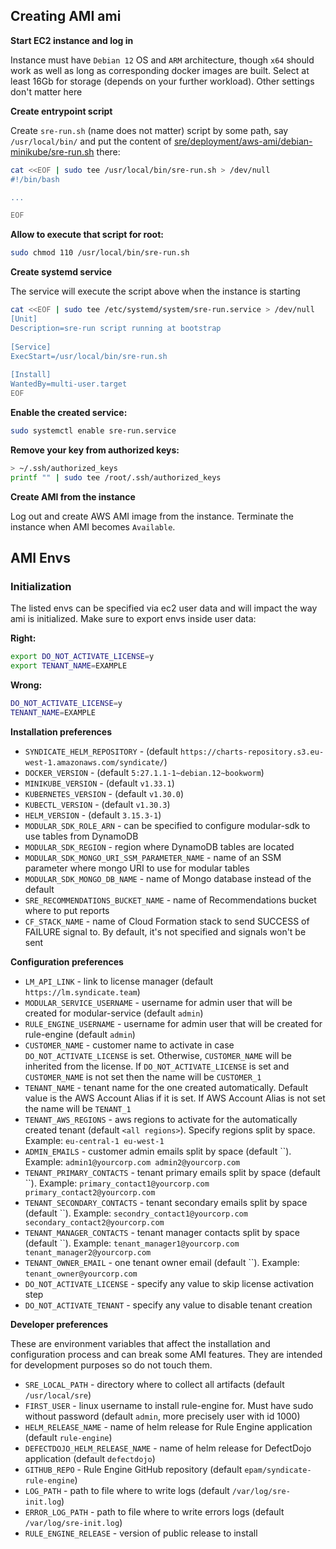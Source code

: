 
## Creating AMI ami

**Start EC2 instance and log in**

Instance must have `Debian 12` OS and `ARM` architecture, though `x64` should work as well as long as 
corresponding docker images are built. Select at least 16Gb for storage (depends on your further workload). Other settings
don't matter here


**Create entrypoint script**

Create `sre-run.sh` (name does not matter) script by some path, say `/usr/local/bin/` and put the content of [sre/deployment/aws-ami/debian-minikube/sre-run.sh](./sre-run.sh) there:

```bash
cat <<EOF | sudo tee /usr/local/bin/sre-run.sh > /dev/null
#!/bin/bash

...

EOF
```

**Allow to execute that script for root:**

```bash
sudo chmod 110 /usr/local/bin/sre-run.sh
```

**Create systemd service**

The service will execute the script above when the instance is starting

```bash
cat <<EOF | sudo tee /etc/systemd/system/sre-run.service > /dev/null
[Unit]
Description=sre-run script running at bootstrap
 
[Service]
ExecStart=/usr/local/bin/sre-run.sh
 
[Install]
WantedBy=multi-user.target
EOF
```

**Enable the created service:**

```bash
sudo systemctl enable sre-run.service
```

**Remove your key from authorized keys:**

```bash
> ~/.ssh/authorized_keys
printf "" | sudo tee /root/.ssh/authorized_keys
```

**Create AMI from the instance**

Log out and create AWS AMI image from the instance. Terminate the instance when AMI becomes `Available`.


## AMI Envs


### Initialization

The listed envs can be specified via ec2 user data and will impact the way ami is initialized. Make sure to export envs 
inside user data:

**Right:**
```bash
export DO_NOT_ACTIVATE_LICENSE=y
export TENANT_NAME=EXAMPLE
```

**Wrong:**
```bash
DO_NOT_ACTIVATE_LICENSE=y
TENANT_NAME=EXAMPLE
```

**Installation preferences**
- `SYNDICATE_HELM_REPOSITORY` - (default `https://charts-repository.s3.eu-west-1.amazonaws.com/syndicate/`)
- `DOCKER_VERSION` - (default `5:27.1.1-1~debian.12~bookworm`)
- `MINIKUBE_VERSION` - (default `v1.33.1`)
- `KUBERNETES_VERSION` - (default `v1.30.0`)
- `KUBECTL_VERSION` - (default `v1.30.3`)
- `HELM_VERSION` - (default `3.15.3-1`)
- `MODULAR_SDK_ROLE_ARN` - can be specified to configure modular-sdk to use tables from DynamoDB
- `MODULAR_SDK_REGION` - region where DynamoDB tables are located
- `MODULAR_SDK_MONGO_URI_SSM_PARAMETER_NAME` - name of an SSM parameter where mongo URI to use for modular tables
- `MODULAR_SDK_MONGO_DB_NAME` - name of Mongo database instead of the default 
- `SRE_RECOMMENDATIONS_BUCKET_NAME` - name of Recommendations bucket where to put reports
- `CF_STACK_NAME` - name of Cloud Formation stack to send SUCCESS of FAILURE signal to. By default, it's not specified and 
  signals won't be sent

**Configuration preferences**
- `LM_API_LINK` - link to license manager (default `https://lm.syndicate.team`)
- `MODULAR_SERVICE_USERNAME` - username for admin user that will be created for modular-service (default `admin`)
- `RULE_ENGINE_USERNAME` - username for admin user that will be created for rule-engine (default `admin`)
- `CUSTOMER_NAME` - customer name to activate in case `DO_NOT_ACTIVATE_LICENSE` is set. Otherwise, `CUSTOMER_NAME` will be inherited from the license. If `DO_NOT_ACTIVATE_LICENSE` is set and `CUSTOMER_NAME` is not set then the name will be `CUSTOMER_1`
- `TENANT_NAME` - tenant name for the one created automatically. Default value is the AWS Account Alias if it is set. If AWS Account Alias is not set the name will be `TENANT_1`
- `TENANT_AWS_REGIONS` - aws regions to activate for the automatically created tenant (default `<all regions>`). Specify regions split by space. Example: `eu-central-1 eu-west-1`
- `ADMIN_EMAILS` - customer admin emails split by space (default ``). Example: `admin1@yourcorp.com admin2@yourcorp.com`
- `TENANT_PRIMARY_CONTACTS` - tenant primary emails split by space (default ``). Example: `primary_contact1@yourcorp.com primary_contact2@yourcorp.com`
- `TENANT_SECONDARY_CONTACTS` - tenant secondary emails split by space (default ``). Example: `secondry_contact1@yourcorp.com secondary_contact2@yourcorp.com`
- `TENANT_MANAGER_CONTACTS` - tenant manager contacts split by space (default ``). Example: `tenant_manager1@yourcorp.com tenant_manager2@yourcorp.com`
- `TENANT_OWNER_EMAIL` - one tenant owner email (default ``). Example: `tenant_owner@yourcorp.com`
- `DO_NOT_ACTIVATE_LICENSE` - specify any value to skip license activation step
- `DO_NOT_ACTIVATE_TENANT` - specify any value to disable tenant creation

**Developer preferences**

These are environment variables that affect the installation and configuration process and can break some AMI features. 
They are intended for development purposes so do not touch them.

- `SRE_LOCAL_PATH` - directory where to collect all artifacts (default `/usr/local/sre`)
- `FIRST_USER` - linux username to install rule-engine for. Must have sudo without password (default `admin`, more precisely user with id 1000)
- `HELM_RELEASE_NAME` - name of helm release for Rule Engine application (default `rule-engine`)
- `DEFECTDOJO_HELM_RELEASE_NAME` - name of helm release for DefectDojo application (default `defectdojo`)
- `GITHUB_REPO` - Rule Engine GitHub repository (default `epam/syndicate-rule-engine`)
- `LOG_PATH` - path to file where to write logs (default `/var/log/sre-init.log`)
- `ERROR_LOG_PATH` - path to file where to write errors logs (default `/var/log/sre-init.log`)
- `RULE_ENGINE_RELEASE` - version of public release to install
